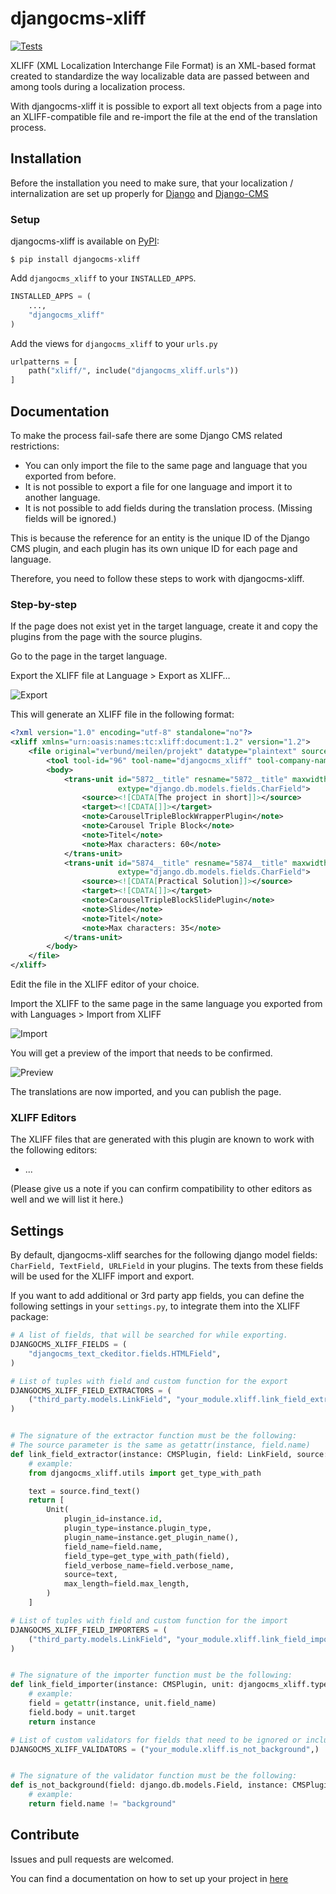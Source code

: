 # djangocms-xliff

[![Tests](https://github.com/energie360/djangocms-xliff/actions/workflows/tests.yaml/badge.svg?branch=main)](https://github.com/energie360/djangocms-xliff/actions/workflows/tests.yaml)

XLIFF (XML Localization Interchange File Format) is an XML-based format created
to standardize the way localizable data are passed between and among tools during a localization process.

With djangocms-xliff it is possible to export all text objects from a page into an XLIFF-compatible file and re-import
the file at the end of the translation process.

## Installation

Before the installation you need to make sure, that your
localization / internalization are set up properly
for [Django](https://docs.djangoproject.com/en/dev/topics/i18n/translation/)
and [Django-CMS](https://docs.django-cms.org/en/latest/topics/i18n.html)

### Setup

djangocms-xliff is available on [PyPI](https://pypi.org/project/djangocms-xliff/):

```shell
$ pip install djangocms-xliff
```

Add `djangocms_xliff` to your `INSTALLED_APPS`.

```python
INSTALLED_APPS = (
    ...,
    "djangocms_xliff"
)
```

Add the views for `djangocms_xliff` to your `urls.py`

```python
urlpatterns = [
    path("xliff/", include("djangocms_xliff.urls"))
]
```

## Documentation

To make the process fail-safe there are some Django CMS related restrictions:

* You can only import the file to the same page and language that you exported from before.
* It is not possible to export a file for one language and import it to another language.
* It is not possible to add fields during the translation process. (Missing fields will be ignored.)

This is because the reference for an entity is the unique ID of the Django CMS plugin, and each plugin has its own
unique ID for each page and language.

Therefore, you need to follow these steps to work with djangocms-xliff.

### Step-by-step

If the page does not exist yet in the target language, create it and copy the plugins from the page with the source
plugins.

Go to the page in the target language.

Export the XLIFF file at Language > Export as XLIFF…

![Export](docs/screenshots/export.png)

This will generate an XLIFF file in the following format:

```xml
<?xml version="1.0" encoding="utf-8" standalone="no"?>
<xliff xmlns="urn:oasis:names:tc:xliff:document:1.2" version="1.2">
    <file original="verbund/meilen/projekt" datatype="plaintext" source-language="fr" target-language="en">
        <tool tool-id="96" tool-name="djangocms_xliff" tool-company-name="Energie 360°"/>
        <body>
            <trans-unit id="5872__title" resname="5872__title" maxwidth="60" size-unit="char"
                        extype="django.db.models.fields.CharField">
                <source><![CDATA[The project in short]]></source>
                <target><![CDATA[]]></target>
                <note>CarouselTripleBlockWrapperPlugin</note>
                <note>Carousel Triple Block</note>
                <note>Titel</note>
                <note>Max characters: 60</note>
            </trans-unit>
            <trans-unit id="5874__title" resname="5874__title" maxwidth="35" size-unit="char"
                        extype="django.db.models.fields.CharField">
                <source><![CDATA[Practical Solution]]></source>
                <target><![CDATA[]]></target>
                <note>CarouselTripleBlockSlidePlugin</note>
                <note>Slide</note>
                <note>Titel</note>
                <note>Max characters: 35</note>
            </trans-unit>
        </body>
    </file>
</xliff>
```

Edit the file in the XLIFF editor of your choice.

Import the XLIFF to the same page in the same language you exported from with Languages > Import from XLIFF

![Import](docs/screenshots/import.png)

You will get a preview of the import that needs to be confirmed.

![Preview](docs/screenshots/preview.png)

The translations are now imported, and you can publish the page.

### XLIFF Editors

The XLIFF files that are generated with this plugin are known to work with the following editors:

* ...

(Please give us a note if you can confirm compatibility to other editors as well and we will list it here.)

## Settings

By default, djangocms-xliff searches for the following django model fields: `CharField, TextField, URLField` in your
plugins.
The texts from these fields will be used for the XLIFF import and export.

If you want to add additional or 3rd party app fields, you can define the following settings in your `settings.py`,
to integrate them into the XLIFF package:

```python
# A list of fields, that will be searched for while exporting.
DJANGOCMS_XLIFF_FIELDS = (
    "djangocms_text_ckeditor.fields.HTMLField",
)
```

```python
# List of tuples with field and custom function for the export
DJANGOCMS_XLIFF_FIELD_EXTRACTORS = (
    ("third_party.models.LinkField", "your_module.xliff.link_field_extractor"),
)


# The signature of the extractor function must be the following:
# The source parameter is the same as getattr(instance, field.name)
def link_field_extractor(instance: CMSPlugin, field: LinkField, source: Any) -> List[djangocms_xliff.types.Unit]:
    # example:
    from djangocms_xliff.utils import get_type_with_path

    text = source.find_text()
    return [
        Unit(
            plugin_id=instance.id,
            plugin_type=instance.plugin_type,
            plugin_name=instance.get_plugin_name(),
            field_name=field.name,
            field_type=get_type_with_path(field),
            field_verbose_name=field.verbose_name,
            source=text,
            max_length=field.max_length,
        )
    ]
```

```python
# List of tuples with field and custom function for the import
DJANGOCMS_XLIFF_FIELD_IMPORTERS = (
    ("third_party.models.LinkField", "your_module.xliff.link_field_importer"),
)


# The signature of the importer function must be the following:
def link_field_importer(instance: CMSPlugin, unit: djangocms_xliff.types.Unit) -> CMSPlugin:
    # example:
    field = getattr(instance, unit.field_name)
    field.body = unit.target
    return instance
```

```python
# List of custom validators for fields that need to be ignored or included in the export
DJANGOCMS_XLIFF_VALIDATORS = ("your_module.xliff.is_not_background",)


# The signature of the validator function must be the following:
def is_not_background(field: django.db.models.Field, instance: CMSPlugin) -> bool:
    # example:
    return field.name != "background"
```

## Contribute

Issues and pull requests are welcomed.

You can find a documentation on how to set up your project
in [here](docs/contribute.md)
